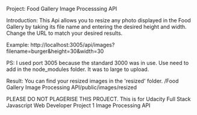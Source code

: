 Project: 
Food Gallery Image Processsing API

Introduction: 
This Api allows you to resize any photo displayed in the Food Gallery by taking its file name and entering the desired height and width. Change the URL to match your desired results.

Example: 
http://localhost:3005/api/images?filename=burger&height=30&width=30

PS: I used port 3005 because the standard 3000 was in use. Use need to add in the node_modules folder. It was to large to upload.


Result:
You can find your resized images in the 'resized' folder.
/Food Gallery Image Processing API/public/images/resized


PLEASE DO NOT PLAGERISE THIS PROJECT. This is for Udacity Full Stack Javascript Web Developer Project 1 Image Processing API
